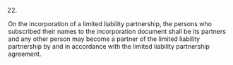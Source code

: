 22.
On the incorporation of a limited liability partnership, the persons who subscribed their names to the incorporation document shall be its partners and any other person may become a partner of the limited liability partnership by and in accordance with the limited liability partnership agreement.
